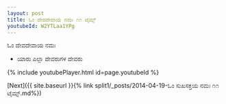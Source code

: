 ```yaml
---
layout: post
title: ಓಂ ದೇವದೇವಾಯ ನಮಃ ೧೧ ಟೈಮ್ಸ್
youtubeId: W2YTLaa1YPg
---
```

 
 
 ಓಂ ದೇವದೇವಾಯ ನಮಃ  
 
 -  ಯಾರು ಎಲ್ಲಾ ದೇವರುಗಳ ದೇವರು 
 
  
 
  
 
 
 
 
 
 


{% include youtubePlayer.html id=page.youtubeId %}
 
[Next]({{ site.baseurl }}{% link  split1/_posts/2014-04-19-ಓಂ ಸುಖಸಕ್ತಯ ನಮಃ ೧೧ ಟೈಮ್ಸ್.md%})
 
